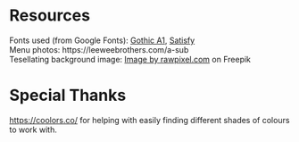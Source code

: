<h1>Resources</h1>
Fonts used (from Google Fonts): <a href="https://fonts.google.com/specimen/Gothic+A1">Gothic A1</a>, <a href="https://fonts.google.com/specimen/Satisfy">Satisfy</a><br>
Menu photos: https://leeweebrothers.com/a-sub<br>
Tesellating background image: <a href="https://www.freepik.com/free-vector/seamless-white-interlaced-rounded-arc-patterned-background_13313353.htm#query=background%20repeat&position=4&from_view=keyword&track=ais&uuid=03f3ca11-499c-4ee9-80f2-721c634f5ad0">Image by rawpixel.com</a> on Freepik

<h1>Special Thanks</h1>
<a href="https://coolors.co/">https://coolors.co/</a> for helping with easily finding different shades of colours to work with.